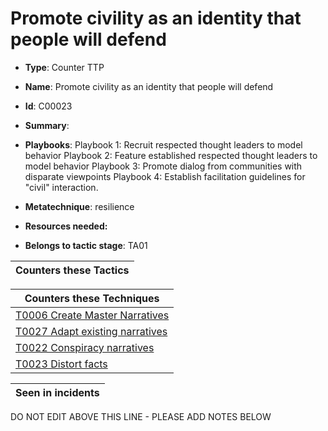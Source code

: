 # Promote civility as an identity that people will defend

* **Type**: Counter TTP

* **Name**: Promote civility as an identity that people will defend

* **Id**: C00023

* **Summary**: 

* **Playbooks**: Playbook 1: Recruit respected thought leaders to model behavior
Playbook 2: Feature established respected thought leaders to model behavior
Playbook 3: Promote dialog from communities with disparate viewpoints
Playbook 4: Establish facilitation guidelines for "civil" interaction.

* **Metatechnique**: resilience

* **Resources needed:** 

* **Belongs to tactic stage**: TA01


| Counters these Tactics |
| ---------------------- |



| Counters these Techniques |
| ------------------------- |
| [T0006 Create Master Narratives](../techniques/T0006.md) |
| [T0027 Adapt existing narratives](../techniques/T0027.md) |
| [T0022 Conspiracy narratives](../techniques/T0022.md) |
| [T0023 Distort facts](../techniques/T0023.md) |



| Seen in incidents |
| ----------------- |


DO NOT EDIT ABOVE THIS LINE - PLEASE ADD NOTES BELOW